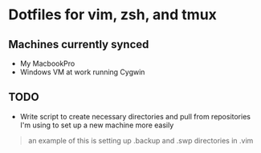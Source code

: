 Dotfiles for vim, zsh, and tmux
===============================

Machines currently synced
-------------------------
* My MacbookPro
* Windows VM at work running Cygwin

TODO
----
* Write script to create necessary directories and pull from repositories I'm using
to set up a new machine more easily
> an example of this is setting up .backup and .swp directories in .vim
